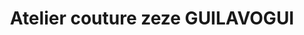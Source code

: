 ---
title: "Atelier couture zeze GUILAVOGUI"
url: /macenta/atelier-couture-zeze-guilavogui/
shop: Schneiderei
---